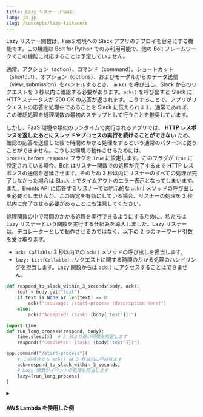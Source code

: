 ```yaml
---
title: Lazy リスナー（FaaS）
lang: ja-jp
slug: /concepts/lazy-listeners
---
```



Lazy リスナー関数は、FaaS 環境への Slack アプリのデプロイを容易にする機能です。この機能は Bolt for Python でのみ利用可能で、他の Bolt フレームワークでこの機能に対応することは予定していません。

通常、アクション（action）、コマンド（command）、ショートカット（shortcut）、オプション（options）、およびモーダルからのデータ送信（view_submission）をハンドルするとき、 `ack()` を呼び出し、Slack からのリクエストを 3 秒以内に確認する必要があります。`ack()` を呼び出すと Slack に HTTP ステータスが 200 OK の応答が返されます。こうすることで、アプリがリクエストの応答を処理中であることを Slack に伝えられます。通常であれば、この確認処理を処理関数の最初のステップとして行うことを推奨しています。

しかし、FaaS 環境や類似のランタイムで実行されるアプリでは、 **HTTP レスポンスを返したあとにスレッドやプロセスの実行を続けることができない** ため、確認の応答を送信した後で時間のかかる処理をするという通常のパターンに従うことができません。こうした環境で動作させるためには、 `process_before_response` フラグを `True` に設定します。このフラグが `True` に設定されている場合、Bolt はリスナー関数での処理が完了するまで HTTP レスポンスの送信を遅延させます。そのため 3 秒以内にリスナーのすべての処理が完了しなかった場合は Slack 上でタイムアウトのエラー表示となってしまいます。また、Events API に応答するリスナーでは明示的な `ack()` メソッドの呼び出しを必要としませんが、この設定を有効にしている場合、リスナーの処理を 3 秒以内に完了させる必要があることにも注意してください。

処理関数の中で時間のかかる処理を実行できるようにするために、私たちは Lazy リスナーという関数を実行する仕組みを導入しました。Lazy リスナーは、デコレーターとして動作させるのではなく、以下の 2 つのキーワード引数を受け取ります。
* `ack: Callable`: 3 秒以内での `ack()` メソッドの呼び出しを担当します。 
* `lazy: List[Callable]` : リクエストに関する時間のかかる処理のハンドリングを担当します。Lazy 関数からは `ack()` にアクセスすることはできません。


```python
def respond_to_slack_within_3_seconds(body, ack):
    text = body.get("text")
    if text is None or len(text) == 0:
        ack(f":x:Usage: /start-process (description here)")
    else:
        ack(f"Accepted! (task: {body['text']})")

import time
def run_long_process(respond, body):
    time.sleep(5)  # 3 秒より長い時間を指定します
    respond(f"Completed! (task: {body['text']})")

app.command("/start-process")(
    # この場合でも ack() は 3 秒以内に呼ばれます
    ack=respond_to_slack_within_3_seconds,
    # Lazy 関数がイベントの処理を担当します
    lazy=[run_long_process]
)
```

<details class="secondary-wrapper">
<summary class="section-head" markdown="0">
<h4 class="section-head">AWS Lambda を使用した例</h4>
</summary>


このサンプルは、[AWS Lambda](https://aws.amazon.com/lambda/) にコードをデプロイします。[`examples` フォルダ](https://github.com/slackapi/bolt-python/tree/main/examples/aws_lambda)にはほかにもサンプルが用意されています。

```bash
pip install slack_bolt
# ソースコードを main.py として保存します
# config.yaml を設定してハンドラーを `handler: main.handler` で参照できるようにします

# https://pypi.org/project/python-lambda/
pip install python-lambda

# config.yml を適切に設定します
# lazy リスナーの実行には lambda:InvokeFunction と lambda:GetFunction が必要です
export SLACK_SIGNING_SECRET=***
export SLACK_BOT_TOKEN=xoxb-***
echo 'slack_bolt' > requirements.txt
lambda deploy --config-file config.yaml --requirements requirements.txt
```


```python
from slack_bolt import App
from slack_bolt.adapter.aws_lambda import SlackRequestHandler

# FaaS で実行するときは process_before_response を True にする必要があります
app = App(process_before_response=True)

def respond_to_slack_within_3_seconds(body, ack):
    text = body.get("text")
    if text is None or len(text) == 0:
        ack(":x: Usage: /start-process (description here)")
    else:
        ack(f"Accepted! (task: {body['text']})")

import time
def run_long_process(respond, body):
    time.sleep(5)  # 3 秒より長い時間を指定します
    respond(f"Completed! (task: {body['text']})")

app.command("/start-process")(
    ack=respond_to_slack_within_3_seconds,  # `ack()` の呼び出しを担当します
    lazy=[run_long_process]  # `ack()` の呼び出しはできません。複数の関数を持たせることができます。
)

def handler(event, context):
    slack_handler = SlackRequestHandler(app=app)
    return slack_handler.handle(event, context)
```

このサンプルアプリを実行するには、以下の IAM 権限が必要になります。

```json
{
    "Version": "2012-10-17",
    "Statement": [
        {
            "Sid": "VisualEditor0",
            "Effect": "Allow",
            "Action": [
                "lambda:InvokeFunction",
                "lambda:GetFunction"
            ],
            "Resource": "*"
        }
    ]
}
```
</details>
